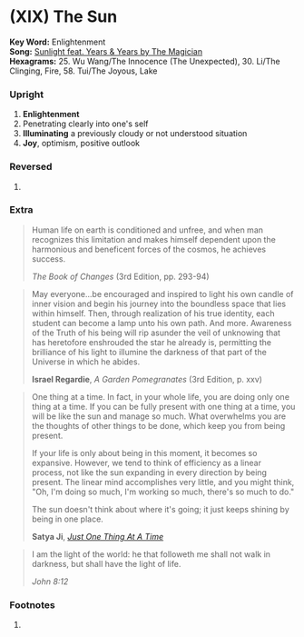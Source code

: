 # (XIX) The Sun 

**Key Word:** Enlightenment  
**Song:** [Sunlight feat. Years & Years by The Magician](https://www.youtube.com/watch?v=TFXlWfzW9Uo)  
**Hexagrams:** 25. Wu Wang/The Innocence (The Unexpected), 30. Li/The Clinging, Fire, 58. Tui/The Joyous, Lake



### Upright

1) **Enlightenment**
2) Penetrating clearly into one's self
3) **Illuminating** a previously cloudy or not understood situation
4) **Joy**, optimism, positive outlook



### Reversed

1) 



### Extra

>Human life on earth is conditioned and unfree, and when man recognizes this limitation and makes himself dependent upon the harmonious and beneficent forces of the cosmos, he achieves success.
>
>*The Book of Changes* (3rd Edition, pp. 293-94)

>May everyone...be encouraged and inspired to light his own candle of inner vision and begin his journey into the boundless space that lies within himself. Then, through realization of his true identity, each student can become a lamp unto his own path. And more. Awareness of the Truth of his being will rip asunder the veil of unknowing that has heretofore enshrouded the star he already is, permitting the brilliance of his light to illumine the darkness of that part of the Universe in which he abides.
>
>**Israel Regardie**, *A Garden Pomegranates* (3rd Edition, p. xxv)

>One thing at a time. In fact, in your whole life, you are doing only one thing at a time. If you can be fully present with one thing at a time, you will be like the sun and manage so much. What overwhelms you are the thoughts of other things to be done, which keep you from being present.
>
>If your life is only about being in this moment, it becomes so expansive. However, we tend to think of efficiency as a linear process, not like the sun expanding in every direction by being present. The linear mind accomplishes very little, and you might think, "Oh, I'm doing so much, I'm working so much, there's so much to do."
>
>The sun doesn't think about where it's going; it just keeps shining by being in one place.
>
>**Satya Ji**, [*Just One Thing At A Time*](https://www.youtube.com/watch?v=DwBXUYFn8Qo)

>I am the light of the world: he that followeth me shall not walk in darkness, but shall have the light of life.
>
>*John 8:12*



### Footnotes

1.


